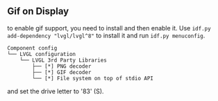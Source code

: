 ## Gif on Display

to enable gif support, you need to install and then enable it. Use `idf.py add-dependency "lvgl/lvgl^8"` to install it and run `idf.py menuconfig`.

```shell
Component config
└── LVGL configuration
    └── LVGL 3rd Party Libraries
        ├── [*] PNG decoder
        ├── [*] GIF decoder
        └── [*] File system on top of stdio API
```

and set the drive letter to '83' (S).